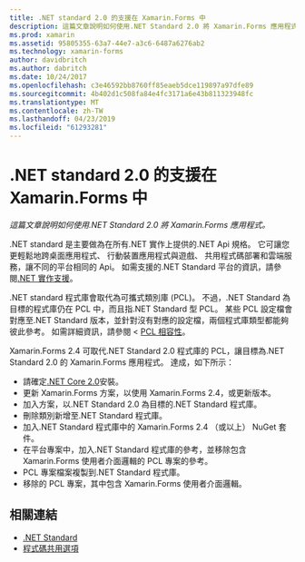 ```yaml
---
title: .NET standard 2.0 的支援在 Xamarin.Forms 中
description: 這篇文章說明如何使用.NET Standard 2.0 將 Xamarin.Forms 應用程式。 .NET standard 是主要做為在所有.NET 實作上提供的.NET Api 規格。
ms.prod: xamarin
ms.assetid: 95805355-63a7-44e7-a3c6-6487a6276ab2
ms.technology: xamarin-forms
author: davidbritch
ms.author: dabritch
ms.date: 10/24/2017
ms.openlocfilehash: c3e46592bb8760ff85eaeb5dce119897a97dfe89
ms.sourcegitcommit: 4b402d1c508fa84e4fc3171a6e43b811323948fc
ms.translationtype: MT
ms.contentlocale: zh-TW
ms.lasthandoff: 04/23/2019
ms.locfileid: "61293281"
---
```

# <a name="net-standard-20-support-in-xamarinforms"></a>.NET standard 2.0 的支援在 Xamarin.Forms 中

_這篇文章說明如何使用.NET Standard 2.0 將 Xamarin.Forms 應用程式。_

.NET standard 是主要做為在所有.NET 實作上提供的.NET Api 規格。 它可讓您更輕鬆地跨桌面應用程式、 行動裝置應用程式與遊戲、 共用程式碼部署和雲端服務，讓不同的平台相同的 Api。 如需支援的.NET Standard 平台的資訊，請參閱[.NET 實作支援](/dotnet/standard/net-standard#net-implementation-support)。

.NET standard 程式庫會取代為可攜式類別庫 (PCL)。 不過，.NET Standard 為目標的程式庫仍在 PCL 中，而且指.NET Standard 型 PCL。 某些 PCL 設定檔會對應至.NET Standard 版本，並針對沒有對應的設定檔，兩個程式庫類型都能夠彼此參考。 如需詳細資訊，請參閱 < [PCL 相容性](/dotnet/standard/net-standard#pcl-compatibility)。

Xamarin.Forms 2.4 可取代.NET Standard 2.0 程式庫的 PCL，讓目標為.NET Standard 2.0 的 Xamarin.Forms 應用程式。 達成，如下所示：

- 請確定[.NET Core 2.0](https://www.microsoft.com/net/download/core)安裝。
- 更新 Xamarin.Forms 方案，以使用 Xamarin.Forms 2.4，或更新版本。
- 加入方案，以.NET Standard 2.0 為目標的.NET Standard 程式庫。
- 刪除類別新增至.NET Standard 程式庫。
- 加入.NET Standard 程式庫中的 Xamarin.Forms 2.4 （或以上） NuGet 套件。
- 在平台專案中，加入.NET Standard 程式庫的參考，並移除包含 Xamarin.Forms 使用者介面邏輯的 PCL 專案的參考。
- PCL 專案檔案複製到.NET Standard 程式庫。
- 移除的 PCL 專案，其中包含 Xamarin.Forms 使用者介面邏輯。


## <a name="related-links"></a>相關連結

- [.NET Standard](~/cross-platform/app-fundamentals/net-standard.md)
- [程式碼共用選項](~/cross-platform/app-fundamentals/code-sharing.md)
